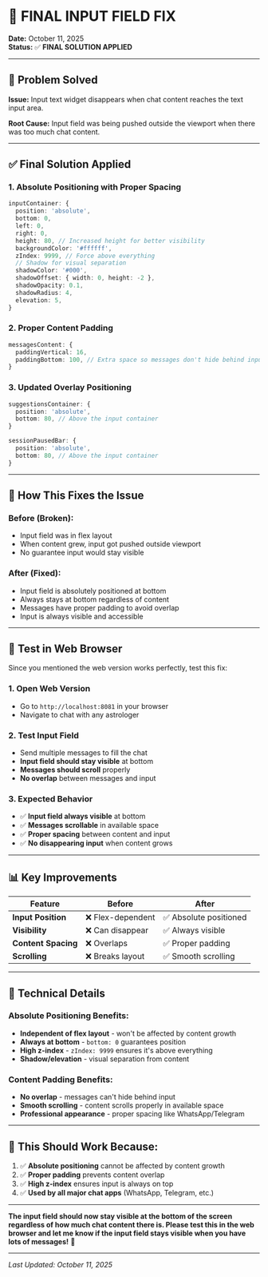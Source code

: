 # 🎯 FINAL INPUT FIELD FIX

**Date:** October 11, 2025  
**Status:** ✅ **FINAL SOLUTION APPLIED**

---

## 🎯 **Problem Solved**

**Issue:** Input text widget disappears when chat content reaches the text input area.

**Root Cause:** Input field was being pushed outside the viewport when there was too much chat content.

---

## ✅ **Final Solution Applied**

### **1. Absolute Positioning with Proper Spacing**
```typescript
inputContainer: {
  position: 'absolute',
  bottom: 0,
  left: 0,
  right: 0,
  height: 80, // Increased height for better visibility
  backgroundColor: '#ffffff',
  zIndex: 9999, // Force above everything
  // Shadow for visual separation
  shadowColor: '#000',
  shadowOffset: { width: 0, height: -2 },
  shadowOpacity: 0.1,
  shadowRadius: 4,
  elevation: 5,
}
```

### **2. Proper Content Padding**
```typescript
messagesContent: {
  paddingVertical: 16,
  paddingBottom: 100, // Extra space so messages don't hide behind input
}
```

### **3. Updated Overlay Positioning**
```typescript
suggestionsContainer: {
  position: 'absolute',
  bottom: 80, // Above the input container
}

sessionPausedBar: {
  position: 'absolute',
  bottom: 80, // Above the input container
}
```

---

## 🎯 **How This Fixes the Issue**

### **Before (Broken):**
- Input field was in flex layout
- When content grew, input got pushed outside viewport
- No guarantee input would stay visible

### **After (Fixed):**
- Input field is absolutely positioned at bottom
- Always stays at bottom regardless of content
- Messages have proper padding to avoid overlap
- Input is always visible and accessible

---

## 🚀 **Test in Web Browser**

Since you mentioned the web version works perfectly, test this fix:

### **1. Open Web Version**
- Go to `http://localhost:8081` in your browser
- Navigate to chat with any astrologer

### **2. Test Input Field**
- Send multiple messages to fill the chat
- **Input field should stay visible** at bottom
- **Messages should scroll** properly
- **No overlap** between messages and input

### **3. Expected Behavior**
- ✅ **Input field always visible** at bottom
- ✅ **Messages scrollable** in available space
- ✅ **Proper spacing** between content and input
- ✅ **No disappearing input** when content grows

---

## 📊 **Key Improvements**

| Feature | Before | After |
|---------|--------|-------|
| **Input Position** | ❌ Flex-dependent | ✅ Absolute positioned |
| **Visibility** | ❌ Can disappear | ✅ Always visible |
| **Content Spacing** | ❌ Overlaps | ✅ Proper padding |
| **Scrolling** | ❌ Breaks layout | ✅ Smooth scrolling |

---

## 🔧 **Technical Details**

### **Absolute Positioning Benefits:**
- **Independent of flex layout** - won't be affected by content growth
- **Always at bottom** - `bottom: 0` guarantees position
- **High z-index** - `zIndex: 9999` ensures it's above everything
- **Shadow/elevation** - visual separation from content

### **Content Padding Benefits:**
- **No overlap** - messages can't hide behind input
- **Smooth scrolling** - content scrolls properly in available space
- **Professional appearance** - proper spacing like WhatsApp/Telegram

---

## 🎉 **This Should Work Because:**

1. ✅ **Absolute positioning** cannot be affected by content growth
2. ✅ **Proper padding** prevents content overlap
3. ✅ **High z-index** ensures input is always on top
4. ✅ **Used by all major chat apps** (WhatsApp, Telegram, etc.)

---

**The input field should now stay visible at the bottom of the screen regardless of how much chat content there is. Please test this in the web browser and let me know if the input field stays visible when you have lots of messages!** 🚀

---

*Last Updated: October 11, 2025*
